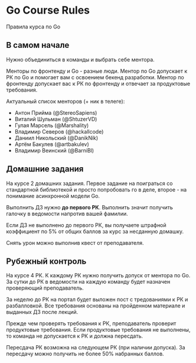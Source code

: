 # Go Course Rules
Правила курса по Go

## В самом начале

Нужно объединиться в команды и выбрать себе ментора. 

Менторы по фронтенду и Go - разные люди. 
Ментор по Go допускает к РК по Go и помогает вам с освоением бекенд разработки.
Ментор по фронтенду допускает вас к РК по фронтенду и отвечает за продуктовые требования.

Актуальный список менторов (+ ник в телеге):
- Антон Прийма (@StereoSapiens)
- Виталий Шульман (@ShtuzerVD)
- Гулая Марсель (@Marshality)
- Владимир Северов (@hackallcode)
- Даниил Никольский (@DanikNik)
- Артём Бакулев (@artbakulev)
- Владимир Веинский (@BarniBl)

## Домашние задания

На курсе 2 домашних задания. Первое задание на поиграться со стандартной библиотекой и просто попробовать го в деле, второе - на понимание асинхронной модели Go.

Выполнить ДЗ нужно **до первого РК**. Выполнить значит получить галочку в ведомости напротив вашей фамилии.

Если ДЗ не выполнено до первого РК, вы получаете штрафной коэффициент по 5% от общих баллов за курс за несданную домашку.

Снять урон можно выполнив квест от преподавателя.

## Рубежный контроль

На курсе 4 РК. К каждому РК нужно получить допуск от ментора по Go. За сутки до РК в ведомости на каждую команду будет назначен проверяющий преподаватель.

За неделю до РК на портал будет выложен пост с тредованиями к РК и разбалловкой. Все требования основаны на пройденном материале и выданных ДЗ после лекций.

Прежде чем проверять требования к РК, преподаватель проверит продуктовые требования. Если продуктовые требования не выполнены, то команда не допускается к РК и должна пересдать.

Пересдача РК возможна на следующем РК (при наличии допуска). За пересдачу можно получить не более 50% набранных баллов.
